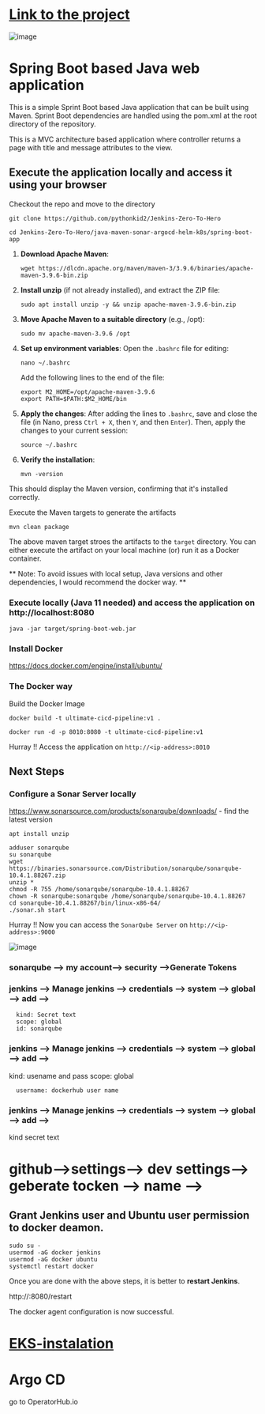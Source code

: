 # [Link to the project](https://github.com/pythonkid2/Jenkins-Zero-To-Hero/tree/main/java-maven-sonar-argocd-helm-k8s)

![image](https://github.com/pythonkid2/DevOps-Practice/assets/100591950/66eb0f88-a4e3-4448-af7f-726a390477a7)

# Spring Boot based Java web application
 
This is a simple Sprint Boot based Java application that can be built using Maven. Sprint Boot dependencies are handled using the pom.xml 
at the root directory of the repository.

This is a MVC architecture based application where controller returns a page with title and message attributes to the view.

## Execute the application locally and access it using your browser

Checkout the repo and move to the directory

```
git clone https://github.com/pythonkid2/Jenkins-Zero-To-Hero
```
```
cd Jenkins-Zero-To-Hero/java-maven-sonar-argocd-helm-k8s/spring-boot-app
```


1. **Download Apache Maven**:
   ```
   wget https://dlcdn.apache.org/maven/maven-3/3.9.6/binaries/apache-maven-3.9.6-bin.zip
   ```

2. **Install unzip** (if not already installed), and extract the ZIP file:
   ```
   sudo apt install unzip -y && unzip apache-maven-3.9.6-bin.zip
   ```

3. **Move Apache Maven to a suitable directory** (e.g., /opt):
   ```
   sudo mv apache-maven-3.9.6 /opt
   ```

4. **Set up environment variables**:
   Open the `.bashrc` file for editing:
   ```
   nano ~/.bashrc
   ```
   Add the following lines to the end of the file:
   ```
   export M2_HOME=/opt/apache-maven-3.9.6
   export PATH=$PATH:$M2_HOME/bin
   ```

5. **Apply the changes**:
   After adding the lines to `.bashrc`, save and close the file (in Nano, press `Ctrl + X`, then `Y`, and then `Enter`). Then, apply the changes to your current session:
   ```
   source ~/.bashrc
   ```

6. **Verify the installation**:
   ```
   mvn -version
   ```

This should display the Maven version, confirming that it's installed correctly.


Execute the Maven targets to generate the artifacts

```
mvn clean package
```

The above maven target stroes the artifacts to the `target` directory. You can either execute the artifact on your local machine
(or) run it as a Docker container.

** Note: To avoid issues with local setup, Java versions and other dependencies, I would recommend the docker way. **


### Execute locally (Java 11 needed) and access the application on http://localhost:8080

```
java -jar target/spring-boot-web.jar
```

### Install Docker

https://docs.docker.com/engine/install/ubuntu/


### The Docker way

Build the Docker Image

```
docker build -t ultimate-cicd-pipeline:v1 .
```

```
docker run -d -p 8010:8080 -t ultimate-cicd-pipeline:v1
```

Hurray !! Access the application on `http://<ip-address>:8010`


## Next Steps

### Configure a Sonar Server locally

https://www.sonarsource.com/products/sonarqube/downloads/ - find the latest version 

```
apt install unzip
```
```
adduser sonarqube
su sonarqube
wget https://binaries.sonarsource.com/Distribution/sonarqube/sonarqube-10.4.1.88267.zip
unzip *
chmod -R 755 /home/sonarqube/sonarqube-10.4.1.88267
chown -R sonarqube:sonarqube /home/sonarqube/sonarqube-10.4.1.88267
cd sonarqube-10.4.1.88267/bin/linux-x86-64/
./sonar.sh start
```

Hurray !! Now you can access the `SonarQube Server` on `http://<ip-address>:9000` 


![image](https://github.com/pythonkid2/DevOps-Practice/assets/100591950/202ea4d1-3c8c-443f-9137-0b9c9efde7a9)


### sonarqube --> my account--> security -->Generate Tokens

### jenkins --> Manage jenkins --> credentials --> system --> global --> add -->
      kind: Secret text
      scope: global
      id: sonarqube

### jenkins --> Manage jenkins --> credentials --> system --> global --> add -->
 kind: usename and pass
      scope: global
      
      username: dockerhub user name

### jenkins --> Manage jenkins --> credentials --> system --> global --> add -->

kind secret text 
# github-->settings--> dev settings--> geberate tocken --> name --> 

## Grant Jenkins user and Ubuntu user permission to docker deamon.
```
sudo su - 
usermod -aG docker jenkins
usermod -aG docker ubuntu
systemctl restart docker
```
Once you are done with the above steps, it is better to **restart Jenkins**.

http://<ec2-instance-public-ip>:8080/restart

The docker agent configuration is now successful.


# [EKS-instalation](https://github.com/pythonkid2/DevOps-Practice/blob/main/lab/kubernet/eks.md)

# Argo CD

go to OperatorHub.io
